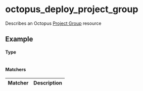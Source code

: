# octopus_deploy_project_group

Describes an Octopus [Project Group](https://octopus.com/docs/deployment-process/projects#project-group) resource

## Example


#### Type

```ruby

```

#### Matchers

| Matcher | Description |
|:--------|:------------|